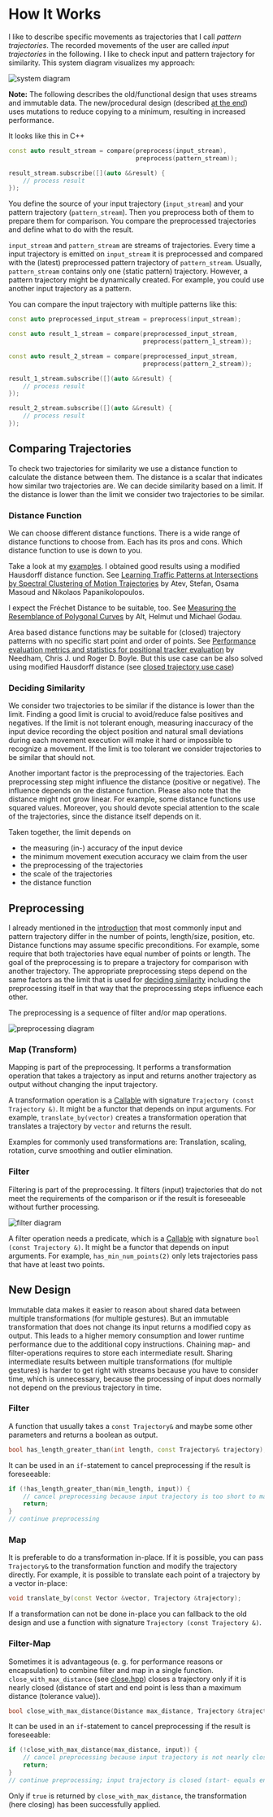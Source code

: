 # How It Works

I like to describe specific movements as trajectories that I call _pattern trajectories_.
The recorded movements of the user are called _input trajectories_ in the following.
I like to check input and pattern trajectory for similarity.
This system diagram visualizes my approach:

![system diagram](img/system-diagram.png)

**Note:**
The following describes the old/functional design that uses streams and
immutable data.
The new/procedural design (described [at the end](#new-design)) uses mutations
to reduce copying to a minimum, resulting in increased performance.

It looks like this in C++

```c++
const auto result_stream = compare(preprocess(input_stream),
                                   preprocess(pattern_stream));

result_stream.subscribe([](auto &&result) {
    // process result
});
```

You define the source of your input trajectory (`input_stream`) and your pattern trajectory (`pattern_stream`).
Then you preprocess both of them to prepare them for comparison.
You compare the preprocessed trajectories and define what to do with the result.

`input_stream` and `pattern_stream` are streams of trajectories.
Every time a input trajectory is emitted on `input_stream` it is preprocessed and
compared with the (latest) preprocessed pattern trajectory of `pattern_stream`.
Usually, `pattern_stream` contains only one (static pattern) trajectory.
However, a pattern trajectory might be dynamically created.
For example, you could use another input trajectory as a pattern.

You can compare the input trajectory with multiple patterns like this:

```c++
const auto preprocessed_input_stream = preprocess(input_stream);

const auto result_1_stream = compare(preprocessed_input_stream,
                                     preprocess(pattern_1_stream));

const auto result_2_stream = compare(preprocessed_input_stream,
                                     preprocess(pattern_2_stream));

result_1_stream.subscribe([](auto &&result) {
    // process result
});

result_2_stream.subscribe([](auto &&result) {
    // process result
});
```


## Comparing Trajectories

To check two trajectories for similarity we use a distance function to calculate the distance between them.
The distance is a scalar that indicates how similar two trajectories are.
We can decide similarity based on a limit. 
If the distance is lower than the limit we consider two trajectories to be similar.


### Distance Function

We can choose different distance functions.
There is a wide range of distance functions to choose from.
Each has its pros and cons.
Which distance function to use is down to you.

Take a look at my [examples](examples.md).
I obtained good results using a modified Hausdorff distance function. See [Learning Traffic Patterns at Intersections by Spectral Clustering of Motion Trajectories](https://pdfs.semanticscholar.org/e422/b3bcf04a0f9ace1a4ea2b8be583831eec547.pdf)
by Atev, Stefan, Osama Masoud and Nikolaos Papanikolopoulos.

I expect the Fréchet Distance to be suitable, too.
See [Measuring the Resemblance of Polygonal Curves](http://dl.acm.org/citation.cfm?id=142699)
by Alt, Helmut und Michael Godau.

Area based distance functions may be suitable for (closed) trajectory patterns with
no specific start point and order of points.
See [Performance evaluation metrics and statistics for positional tracker evaluation](http://ai2-s2-pdfs.s3.amazonaws.com/e686/72c74d44fab77c60c35f015b9e22acc86f91.pdf)
by Needham, Chris J. und Roger D. Boyle.
But this use case can be also solved using modified Hausdorff distance (see
[closed trajectory use case](user-stories.md#closed-trajectory))

### Deciding Similarity

We consider two trajectories to be similar if the distance is lower than the limit.
Finding a good limit is crucial to avoid/reduce false positives and negatives.
If the limit is not tolerant enough, measuring inaccuracy of the input device recording the object position and
natural small deviations during each movement execution will make it hard or impossible to recognize a movement.
If the limit is too tolerant we consider trajectories to be similar that should not.

Another important factor is the preprocessing of the trajectories.
Each preprocessing step might influence the distance (positive or negative).
The influence depends on the distance function.
Please also note that the distance might not grow linear.
For example, some distance functions use squared values.
Moreover, you should devote special attention to the scale of the trajectories,
since the distance itself depends on it.

Taken together, the limit depends on

- the measuring (in-) accuracy of the input device
- the minimum movement execution accuracy we claim from the user 
- the preprocessing of the trajectories
- the scale of the trajectories
- the distance function


## Preprocessing

I already mentioned in the [introduction](../README.md) that most commonly input and pattern trajectory
differ in the number of points, length/size, position, etc.
Distance functions may assume specific preconditions.
For example, some require that both trajectories have equal number of points or length.
The goal of the preprocessing is to prepare a trajectory for comparison with another trajectory.
The appropriate preprocessing steps depend on the same factors as
the limit that is used for [deciding similarity](#deciding-similarity)
including the preprocessing itself in that way that the preprocessing steps influence each other.

The preprocessing is a sequence of filter and/or map operations.

![preprocessing diagram](img/preprocessing.png) 


### Map (Transform)

Mapping is part of the preprocessing.
It performs a transformation operation that takes a trajectory as input and returns another trajectory as output
without changing the input trajectory.

A transformation operation is a [Callable][Callable] with signature `Trajectory (const Trajectory &)`.
It might be a functor that depends on input arguments.
For example, `translate_by(vector)` creates a transformation operation that translates a trajectory by `vector` and
returns the result.

Examples for commonly used transformations are:
Translation, scaling, rotation, curve smoothing and outlier elimination.

[Callable]: http://en.cppreference.com/w/cpp/concept/Callable


### Filter

Filtering is part of the preprocessing.
It filters (input) trajectories that do not meet the requirements of the comparison or
if the result is foreseeable without further processing.

![filter diagram](http://reactivex.io/documentation/operators/images/filter.png)

A filter operation needs a predicate, which is a [Callable] with signature `bool (const Trajectory &)`.
It might be a functor that depends on input arguments.
For example, `has_min_num_points(2)` only lets trajectories pass that have at least two points.

## New Design
Immutable data makes it easier to reason about shared data between multiple
transformations (for multiple gestures).
But an immutable transformation that does not change its input returns a
modified copy as output.
This leads to a higher memory consumption and lower runtime performance due to
the additional copy instructions.
Chaining map- and filter-operations requires to store each intermediate result.
Sharing intermediate results between multiple transformations (for multiple
gestures) is harder to get right with streams because you have to consider time,
which is unnecessary, because the processing of input does normally not depend
on the previous trajectory in time.

### Filter
A function that usually takes a `const Trajectory&` and maybe some other
parameters and returns a boolean as output.

```c++
bool has_length_greater_than(int length, const Trajectory& trajectory);
```

It can be used in an `if`-statement to cancel preprocessing if the result is
foreseeable:

```c++
if (!has_length_greater_than(min_length, input)) {
    // cancel preprocessing because input trajectory is too short to match
    return;
}
// continue preprocessing
```

### Map
It is preferable to do a transformation in-place.
If it is possible, you can pass `Trajectory&` to the transformation function
and modify the trajectory directly.
For example, it is possible to translate each point of a trajectory by a vector
in-place:

```c++
void translate_by(const Vector &vector, Trajectory &trajectory);
```

If a transformation can not be done in-place you can fallback to the old design
and use a function with signature `Trajectory (const Trajectory &)`.

### Filter-Map
Sometimes it is advantageous (e. g. for performance reasons or encapsulation)
to combine filter and map in a single function.
`close_with_max_distance` (see [close.hpp](../src/trajecmp/transform/close.hpp))
closes a trajectory only if it is nearly closed (distance of start and end
point is less than a maximum distance (tolerance value)).

```c++
bool close_with_max_distance(Distance max_distance, Trajectory &trajectory);
```

It can be used in an `if`-statement to cancel preprocessing if the result is
foreseeable:

```c++
if (!close_with_max_distance(max_distance, input)) {
    // cancel preprocessing because input trajectory is not nearly closed
    return;
}
// continue preprocessing; input trajectory is closed (start- equals end-point)
```

Only if `true` is returned by `close_with_max_distance`, the transformation
(here closing) has been successfully applied.